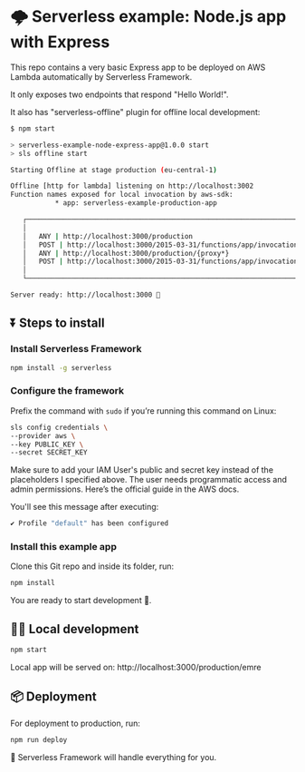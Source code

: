 # 🌩️ Serverless example: Node.js app with Express

This repo contains a very basic Express app to be deployed on AWS Lambda automatically by Serverless Framework.

It only exposes two endpoints that respond "Hello World!". 

It also has "serverless-offline" plugin for offline local development:

```bash
$ npm start

> serverless-example-node-express-app@1.0.0 start
> sls offline start

Starting Offline at stage production (eu-central-1)

Offline [http for lambda] listening on http://localhost:3002
Function names exposed for local invocation by aws-sdk:
           * app: serverless-example-production-app

   ┌───────────────────────────────────────────────────────────────────────┐
   │                                                                       │
   │   ANY | http://localhost:3000/production                              │
   │   POST | http://localhost:3000/2015-03-31/functions/app/invocations   │
   │   ANY | http://localhost:3000/production/{proxy*}                     │
   │   POST | http://localhost:3000/2015-03-31/functions/app/invocations   │
   │                                                                       │
   └───────────────────────────────────────────────────────────────────────┘

Server ready: http://localhost:3000 🚀
```

## ⏬ Steps to install

### Install Serverless Framework

```bash
npm install -g serverless
```

### Configure the framework

Prefix the command with `sudo` if you’re running this command on Linux:

```bash
sls config credentials \
--provider aws \
--key PUBLIC_KEY \
--secret SECRET_KEY
```

Make sure to add your IAM User's public and secret key instead of the placeholders I specified above. The user needs programmatic access and admin permissions. Here’s the official guide in the AWS docs.

You'll see this message after executing:

```bash
✔ Profile "default" has been configured
```

### Install this example app

Clone this Git repo and inside its folder, run:

```bash
npm install
```

You are ready to start development 🎉.

## 🧑‍💻 Local development

```bash
npm start
```

Local app will be served on: http://localhost:3000/production/emre

## 📦 Deployment

For deployment to production, run:

```bash
npm run deploy
```

🤖 Serverless Framework will handle everything for you.
